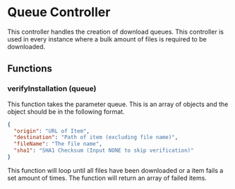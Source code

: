 # Queue Controller

This controller handles the creation of download queues. This controller is used in every instance where a bulk amount of files is required to be downloaded.

## Functions

### verifyInstallation (queue)

This function takes the parameter queue. This is an array of objects and the object should be in the following format.

```json
{
  "origin": "URL of Item",
  "destination": "Path of item (excluding file name)",
  "fileName": "The file name",
  "sha1": "SHA1 Checksum (Input NONE to skip verification)"
}
```

This function will loop until all files have been downloaded or a item fails a set amount of times. The function will return an array of failed items.
